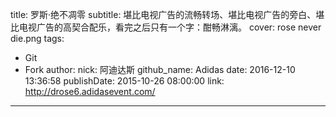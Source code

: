 title: 罗斯·绝不凋零
subtitle: 堪比电视广告的流畅转场、堪比电视广告的旁白、堪比电视广告的高契合配乐，看完之后只有一个字：酣畅淋漓。
cover: rose never die.png
tags:
  - Git
  - Fork
author:
  nick: 阿迪达斯
  github_name: Adidas
date: 2016-12-10 13:36:58
publishDate: 2015-10-26 08:00:00
link: http://drose6.adidasevent.com/
---

<!-- more -->
